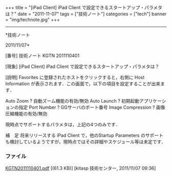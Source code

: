 ﻿+++
title = "[iPad Client] iPad Client で設定できるスタートアップ・パラメタは？"
date = "2011-11-07"
tags = ["技術ノート"]
categories = ["tech"]
banner = "img/technote.jpg"
+++

-----------------------------------------------------------------------------------------------------------------------------

*技術ノート

2011/11/07*


[番号]
技術ノート KGTN 2011110401

[現象]
[iPad Client] iPad Client で設定できるスタートアップ・パラメタは？

[説明]
Favorites に登録されたホストをクリックすると，右側に Host Information
が表示されます．この画面で，以下の項目を設定することが出来ます．

Auto Zoom ? 自動ズーム機能の有効/無効
Auto Launch ? 初期起動アプリケーションの指定
Port Number ? GGサーバのポート番号
Image Compression ? 画像圧縮機能の有効/無効

現時点でサポートするパラメタは，上記の4つのみです．

補　足
将来リリースする iPad Client で，他のStartup Parameters
のサポートも検討しているようですが，現時点ではその詳細やスケジュール等は未定です．


### ファイル

 
 


[KGTN2011110401.pdf](http://techreport.kitasp.net/attachments/download/691/KGTN2011110401.pdf)
 [(61.3 KB)] [kitasp 技術センター, 2011/11/07
09:36]


 


 

